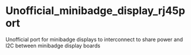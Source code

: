 # Unofficial_minibadge_display_rj45port
Unofficial port for minibadge displays to interconnect to share power and I2C between minibadge display boards
